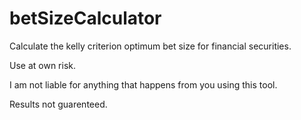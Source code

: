 # betSizeCalculator
Calculate the kelly criterion optimum bet size for financial securities.

Use at own risk.

I am not liable for anything that happens from you using this tool.

Results not guarenteed. 
